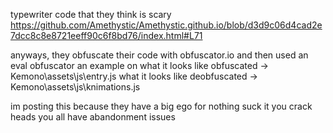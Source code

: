 typewriter code that they think is scary
https://github.com/Amethystic/Amethystic.github.io/blob/d3d9c06d4cad2e7dcc8c8e8721eeff90c6f8bd76/index.html#L71

anyways, they obfuscate their code with obfuscator.io and then used an eval obfuscator
an example on what it looks like obfuscated -> Kemono\assets\js\entry.js
what it looks like deobfuscated -> Kemono\assets\js\knimations.js

im posting this because they have a big ego for nothing
suck it you crack heads
you all have abandonment issues
